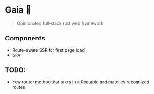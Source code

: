# Gaia 🌳

> Opinionated full-stack rust web framework

## Components

- Route-aware SSR for first page load
- SPA

## TODO:

- Yew router method that takes in a Routable and matches recognized routes
